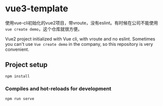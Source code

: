 # vue3-template
使用vue-cli初始化的vue2项目，带vroute，没有eslint。有时候在公司不能使用`vue create demo`，这个仓库就很方便。

Vue2 project initialized with Vue cli, with vroute and no eslint. Sometimes you can't use `Vue create demo` in the company, so this repository is very convenient.

## Project setup
```
npm install
```

### Compiles and hot-reloads for development
```
npm run serve
```


